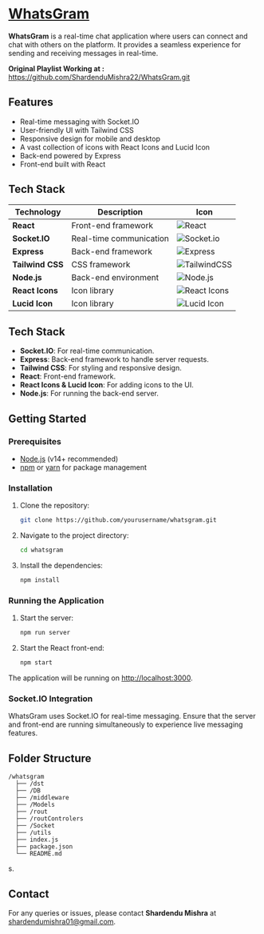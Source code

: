 # [WhatsGram](https://whatsgram-jm9c.onrender.com)

**WhatsGram** is a real-time chat application where users can connect and chat with others on the platform. It provides a seamless experience for sending and receiving messages in real-time.

**Original Playlist Working at :** https://github.com/ShardenduMishra22/WhatsGram.git

## Features

- Real-time messaging with Socket.IO
- User-friendly UI with Tailwind CSS
- Responsive design for mobile and desktop
- A vast collection of icons with React Icons and Lucid Icon
- Back-end powered by Express
- Front-end built with React

## Tech Stack

| Technology      | Description                 | Icon                                                                                                                      |
|-----------------|-----------------------------|---------------------------------------------------------------------------------------------------------------------------|
| **React**       | Front-end framework         | ![React](https://img.shields.io/badge/React-20232A?style=for-the-badge&logo=react&logoColor=61DAFB)                       |
| **Socket.IO**   | Real-time communication     | ![Socket.io](https://img.shields.io/badge/Socket.io-black?style=for-the-badge&logo=socket.io&badgeColor=010101)           |
| **Express**     | Back-end framework          | ![Express](https://img.shields.io/badge/Express.js-404D59?style=for-the-badge)                                            |
| **Tailwind CSS**| CSS framework               | ![TailwindCSS](https://img.shields.io/badge/Tailwind_CSS-38B2AC?style=for-the-badge&logo=tailwind-css&logoColor=white)    |
| **Node.js**     | Back-end environment        | ![Node.js](https://img.shields.io/badge/Node.js-43853D?style=for-the-badge&logo=node.js&logoColor=white)                  |
| **React Icons** | Icon library                | ![React Icons](https://img.shields.io/badge/React_Icons-61DAFB?style=for-the-badge&logo=react)                            |
| **Lucid Icon**  | Icon library                | ![Lucid Icon](https://img.shields.io/badge/Lucid_Icons-yellow?style=for-the-badge&logo=react)                             |


## Tech Stack

- **Socket.IO**: For real-time communication.
- **Express**: Back-end framework to handle server requests.
- **Tailwind CSS**: For styling and responsive design.
- **React**: Front-end framework.
- **React Icons & Lucid Icon**: For adding icons to the UI.
- **Node.js**: For running the back-end server.

## Getting Started

### Prerequisites

- [Node.js](https://nodejs.org/en/) (v14+ recommended)
- [npm](https://www.npmjs.com/) or [yarn](https://yarnpkg.com/) for package management

### Installation

1. Clone the repository:

   ```bash
   git clone https://github.com/yourusername/whatsgram.git
   ```

2. Navigate to the project directory:

   ```bash
   cd whatsgram
   ```

3. Install the dependencies:

   ```bash
   npm install
   ```

### Running the Application

1. Start the server:

   ```bash
   npm run server
   ```

2. Start the React front-end:

   ```bash
   npm start
   ```

The application will be running on [http://localhost:3000](http://localhost:3000).

### Socket.IO Integration

WhatsGram uses Socket.IO for real-time messaging. Ensure that the server and front-end are running simultaneously to experience live messaging features.

## Folder Structure

```
/whatsgram
  ├── /dst
  ├── /DB          
  ├── /middleware          
  ├── /Models
  ├── /rout
  ├── /routControlers
  ├── /Socket
  ├── /utils
  ├── index.js     
  ├── package.json     
  └── README.md        
```
s.

## Contact

For any queries or issues, please contact **Shardendu Mishra** at shardendumishra01@gmail.com.
